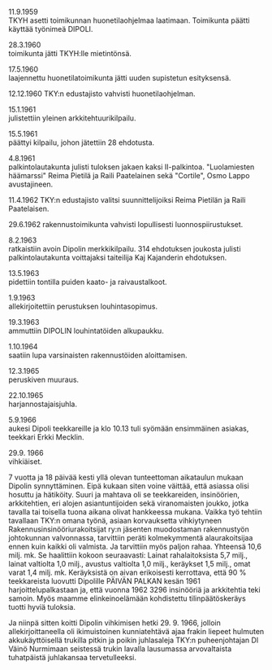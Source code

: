 
11.9.1959	
    TKYH asetti toimikunnan huonetilaohjelmaa laatimaan. Toimikunta päätti käyttää työnimeä DIPOLI.

28.3.1960	
    toimikunta jätti TKYH:lle mietintönsä.

17.5.1960	
    laajennettu huonetilatoimikunta jätti uuden supistetun esityksensä.

12.12.1960
    TKY:n edustajisto vahvisti huonetilaohjelman.

15.1.1961 	
    julistettiin yleinen arkkitehtuurikilpailu.

15.5.1961	
    päättyi kilpailu, johon jätettiin 28 ehdotusta.

4.8.1961		
    palkintolautakunta julisti tuloksen jakaen kaksi II-palkintoa. "Luolamiesten häämarssi" Reima Pietilä ja Raili Paatelainen sekä "Cortile", Osmo Lappo avustajineen.

11.4.1962
    TKY:n edustajisto valitsi suunnittelijoiksi Reima Pietilän ja Raili Paatelaisen.

29.6.1962
    rakennustoimikunta vahvisti lopullisesti luonnospiirustukset.

8.2.1963	
    ratkaistiin avoin Dipolin merkkikilpailu. 314 ehdotuksen joukosta julisti palkintolautakunta voittajaksi taiteilija Kaj Kajanderin ehdotuksen.

13.5.1963	
    pidettiin tontilla puiden kaato- ja raivaustalkoot.

1.9.1963		
    allekirjoitettiin perustuksen louhintasopimus.

19.3.1963 	
    ammuttiin DIPOLIN louhintatöiden alkupaukku.

1.10.1964	
    saatiin lupa varsinaisten rakennustöiden aloittamisen.

12.3.1965 	
    peruskiven muuraus.

22.10.1965 	
    harjannostajaisjuhla.

5.9.1966 	
    aukesi Dipoli teekkareille ja klo 10.13 tuli syömään ensimmäinen asiakas, teekkari Erkki Mecklin.

29.9. 1966 	
    vihkiäiset.


7 vuotta ja 18 päivää kesti yllä olevan tunteettoman aikataulun mukaan Dipolin synnyttäminen. Eipä 
kukaan siten voine väittää, että asiassa olisi hosuttu ja hätiköity. Suuri ja mahtava oli se teekkareiden, 
insinöörien, arkkitehtien, eri alojen asiantuntijoiden sekä viranomaisten joukko, jotka tavalla tai toisella 
tuona aikana olivat hankkeessa mukana. Vaikka työ tehtiin tavallaan TKY:n omana työnä, asiaan 
korvauksetta vihkiytyneen Rakennusinsinööriurakoitsijat ry:n jäsenten muodostaman rakennustyön 
johtokunnan valvonnassa, tarvittiin peräti kolmekymmentä alaurakoitsijaa ennen kuin kaikki oli 
valmista. Ja tarvittiin myös paljon rahaa. Yhteensä 10,6 milj. mk. Se haalittiin kokoon seuraavasti: 
Lainat rahalaitoksista 5,7 milj., lainat valtiolta 1,0 milj., avustus valtiolta 1,0 milj., keräykset 1,5 milj., 
omat varat 1,4 milj. mk. Keräyksistä on aivan erikoisesti kerrottava, että 90 % teekkareista luovutti 
Dipolille PÄIVÄN PALKAN kesän 1961 harjoittelupalkastaan ja, että vuonna 1962 3296 insinööriä ja 
arkkitehtia teki samoin. Myös maamme elinkeinoelämään kohdistettu tilinpäätöskeräys tuotti hyviä 
tuloksia.

Ja niinpä sitten koitti Dipolin vihkimisen hetki 29. 9. 1966, jolloin allekirjoittaneella oli ikimuistoinen 
kunniatehtävä ajaa frakin liepeet hulmuten akkukäyttöisellä trukilla pitkin ja poikin juhlasaleja TKY:n 
puheenjohtajan Dl Väinö Nurmimaan seistessä trukin lavalla lausumassa arvovaltaista tuhatpäistä 
juhlakansaa tervetulleeksi.